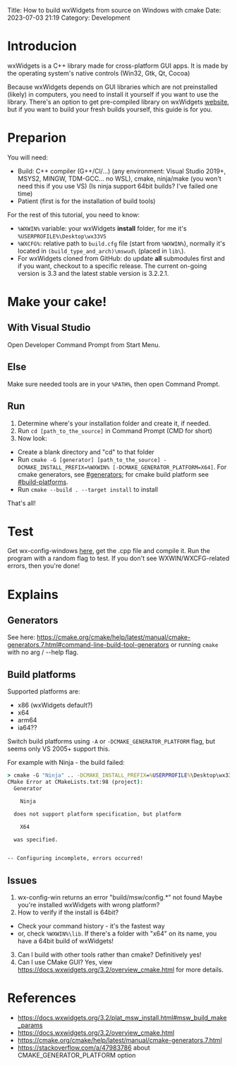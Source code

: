 Title: How to build wxWidgets from source on Windows with cmake
Date: 2023-07-03 21:19
Category: Development

# Introducion
wxWidgets is a C++ library made for cross-platform GUI apps. It is made by the operating system's native controls (Win32, Gtk, Qt, Cocoa)

Because wxWidgets depends on GUI libraries which are not preinstalled (likely) in computers, you need to install it yourself if you want to use the library. There's an option to get pre-compiled library on wxWidgets [website](https://wxwidgets.org/download), but if you want to build your fresh builds yourself, this guide is for you.

# Preparion
You will need:
- Build: C++ compiler (G++/Cl/...) (any environment: Visual Studio 2019+, MSYS2, MINGW, TDM-GCC... no WSL), cmake, ninja/make (you won't need this if you use VS) (Is ninja support 64bit builds? I've failed one time)
- Patient (first is for the installation of build tools)

For the rest of this tutorial, you need to know:
- ```%WXWIN%``` variable: your wxWidgets **install** folder, for me it's ```%USERPROFILE%\Desktop\wx33VS```
- ```%WXCFG%```: relative path to ```build.cfg``` file (start from ```%WXWIN%```), normally it's located in ```(build_type_and_arch)\mswud\``` (placed in ```lib\```).
- For wxWidgets cloned from GitHub: do update **all** submodules first and if you want, checkout to a specific release. The current on-going version is 3.3 and the latest stable version is 3.2.2.1.

# Make your cake!

## With Visual Studio

Open Developer Command Prompt from Start Menu.

## Else
Make sure needed tools are in your ```%PATH%```, then open Command Prompt.

## Run
1. Determine where's your installation folder and create it, if needed.
2. Run ```cd [path_to_the_source]``` in Command Prompt (CMD for short)
3. Now look:
- Create a blank directory and "cd" to that folder
- Run ```cmake -G [generator] [path_to_the_source] -DCMAKE_INSTALL_PREFIX=%WXWIN% [-DCMAKE_GENERATOR_PLATFORM=X64]```. For cmake generators, see [#generators](#generators); for cmake build platform see [#build-platforms](#build-platforms).
- Run ```cmake --build . --target install``` to install

That's all!

# Test
Get wx-config-windows [here](https://github.com/kowey/wx-config-win), get the .cpp file and compile it. Run the program with a random flag to test. If you don't see WXWIN/WXCFG-related errors, then you're done!

# Explains

## Generators
See here: https://cmake.org/cmake/help/latest/manual/cmake-generators.7.html#command-line-build-tool-generators or running ```cmake``` with no arg / --help flag.

## Build platforms
Supported platforms are:
* x86 (wxWidgets default?)
* x64
* arm64
* ia64??

Switch build platforms using ```-A``` or ```-DCMAKE_GENERATOR_PLATFORM``` flag, but seems only VS 2005+ support this.

For example with Ninja - the build failed:
```cmd
> cmake -G "Ninja" .. -DCMAKE_INSTALL_PREFIX=%USERPROFILE%\Desktop\wx33VS -DCMAKE_GENERATOR_PLATFORM=X64
CMake Error at CMakeLists.txt:98 (project):
  Generator

    Ninja

  does not support platform specification, but platform

    X64

  was specified.


-- Configuring incomplete, errors occurred!
```

## Issues
1. wx-config-win returns an error "build/msw/config.*" not found
Maybe you're installed wxWidgets with wrong platform?
2. How to verify if the install is 64bit?
- Check your command history - it's the fastest way
- or, check ```%WXWIN%\lib```. If there's a folder with "x64" on its name, you have a 64bit build of wxWidgets!
3. Can I build with other tools rather than cmake?
Definitively yes!
4. Can I use CMake GUI?
Yes, view https://docs.wxwidgets.org/3.2/overview_cmake.html for more details.

# References
- https://docs.wxwidgets.org/3.2/plat_msw_install.html#msw_build_make_params
- https://docs.wxwidgets.org/3.2/overview_cmake.html
- https://cmake.org/cmake/help/latest/manual/cmake-generators.7.html
- https://stackoverflow.com/a/47983786 about CMAKE_GENERATOR_PLATFORM option